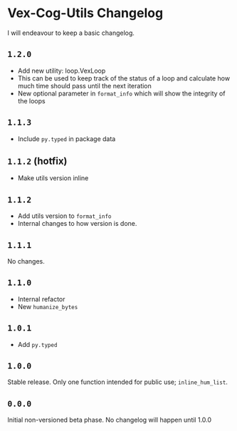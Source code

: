 # Vex-Cog-Utils Changelog

I will endeavour to keep a basic changelog.

## ``1.2.0``

- Add new utility: loop.VexLoop
- This can be used to keep track of the status of a loop and calculate how much time should pass until the next iteration
- New optional parameter in ``format_info`` which will show the integrity of the loops

## ``1.1.3``

- Include ``py.typed`` in package data

## ``1.1.2`` (hotfix)

- Make utils version inline

## ``1.1.2``

- Add utils version to ``format_info``
- Internal changes to how version is done.

## ``1.1.1``

No changes.

## ``1.1.0``

- Internal refactor
- New ``humanize_bytes``

## ``1.0.1``

- Add ``py.typed``

## ``1.0.0``

Stable release. Only one function intended for public use; ``inline_hum_list``.

## ``0.0.0``

Initial non-versioned beta phase. No changelog will happen until 1.0.0
